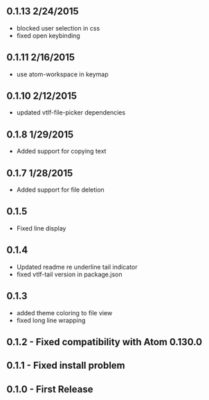 
## 0.1.13 2/24/2015
  - blocked user selection in css
  - fixed open keybinding
  
## 0.1.11 2/16/2015
  - use atom-workspace in keymap

## 0.1.10 2/12/2015
  - updated vtlf-file-picker dependencies

## 0.1.8  1/29/2015
  - Added support for copying text

## 0.1.7  1/28/2015
  - Added support for file deletion

## 0.1.5
  - Fixed line display

## 0.1.4 
  - Updated readme re underline tail indicator
  - fixed vtlf-tail version in package.json

## 0.1.3
  - added theme coloring to file view
  - fixed long line wrapping

## 0.1.2 - Fixed compatibility with Atom 0.130.0

## 0.1.1 - Fixed install problem

## 0.1.0 - First Release
